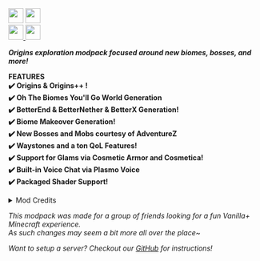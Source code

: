<img src="https://img.shields.io/badge/Minecraft-1.19.2-green?style=for-the-badge" height="30" />
<a href="https://github.com/rain-cafe-mc/temmies-origins-modpack">
  <img src="https://img.shields.io/badge/GitHub-TemmiesOrigins-green?style=for-the-badge" height="30" />
</a>
<br/>
<a href="https://github.com/rain-cafe-mc/temmies-origins-modpack/releases/latest">
  <img src="https://img.shields.io/github/v/release/rain-cafe-mc/temmies-origins-modpack?sort=semver&style=for-the-badge" height="30" />
</a>

<img src="https://img.shields.io/github/v/release/rain-cafe-mc/temmies-origins-modpack?include_prereleases&label=beta&sort=semver&style=for-the-badge" height="30" />

_**Origins exploration modpack focused around new biomes, bosses, and more!**_

**FEATURES**<br/>
**✔️ Origins & Origins++ !**<br/>
**✔️ Oh The Biomes You'll Go World Generation**<br/>
**✔️ BetterEnd & BetterNether & BetterX Generation!**<br/>
**✔️ Biome Makeover Generation!**<br/>
**✔️ New Bosses and Mobs courtesy of AdventureZ**<br/>
**✔️ Waystones and a ton QoL Features!**<br/>
**✔️ Support for Glams via Cosmetic Armor and Cosmetica!**<br/>
**✔️ Built-in Voice Chat via Plasmo Voice**<br/>
**✔️ Packaged Shader Support!**<br/>

<details>
  <summary>Mod Credits</summary>
  
  {{mods}}  
</details>

_This modpack was made for a group of friends looking for a fun Vanilla+ Minecraft experience._ <br/>
_As such changes may seem a bit more all over the place~_

_Want to setup a server? Checkout our [GitHub](https://github.com/rain-cafe-mc/temmies-origins-modpack#setting-up-a-server) for instructions!_
